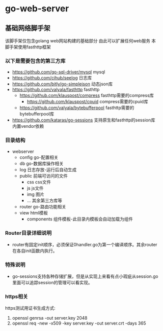 # go-web-server
## 基础网络脚手架

该脚手架仅包含golang web网站构建的基础部分
由此可以扩展任何web服务
本脚手架使用fasthttp框架


### 以下是需要包含的第三方库

* https://github.com/go-sql-driver/mysql mysql
* https://github.com/cihub/seelog 日志库
* https://github.com/bitly/go-simplejson 动态json库
* https://github.com/valyala/fasthttp fasthttp
	- https://github.com/klauspost/compress fasthttp需要的compress库
		- https://github.com/klauspost/cpuid compress需要的cpuid库
	- https://github.com/valyala/bytebufferpool fasthttp需要的bytebufferpool库
* https://github.com/kataras/go-sessions 支持原生和fasthttp的session库 内置vendor依赖

### 目录结构
* webserver
    - config        go-配置相关
    - db            go-数据库操作相关
    - log           日志存放-运行后自动生成
    - public        前端可访问的文件
        + css       css文件
        + js        js文件
        + img       图片
        + ...       其余第三方库等
    - router        go-路由功能相关
    - view          html模板
        + components 组件模板-此目录内模板会自动加载为组件

### Router目录详细说明
* router有固定init顺序，必须保证0handler.go为第一个编译顺序。其余router在各自init函数内执行。

### 特殊说明
* go-sessions支持各种存储扩展，但是从实现上来看有点小瑕疵从session.go里面可以追踪session的管理可以看实现。

### https相关
https测试用证书生成方式:
1. openssl genrsa -out server.key 2048
2. openssl req -new -x509 -key server.key -out server.crt -days 365